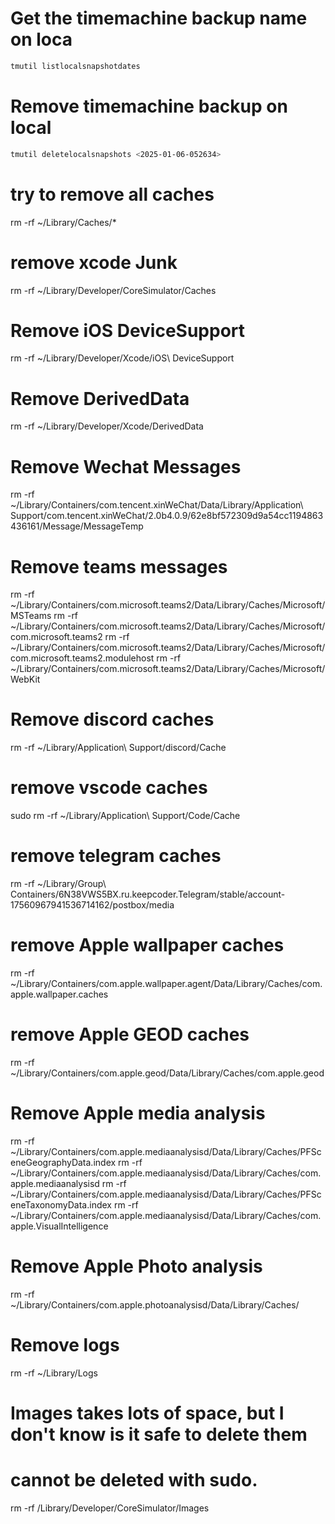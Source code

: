 # Get the timemachine backup name on loca
```bash
tmutil listlocalsnapshotdates
```

# Remove timemachine backup on local
```bash
tmutil deletelocalsnapshots <2025-01-06-052634>
```

# try to remove all caches
rm -rf ~/Library/Caches/*

# remove xcode Junk
rm -rf ~/Library/Developer/CoreSimulator/Caches
# Remove iOS DeviceSupport
rm -rf ~/Library/Developer/Xcode/iOS\ DeviceSupport
# Remove DerivedData
rm -rf ~/Library/Developer/Xcode/DerivedData

# Remove Wechat Messages
rm -rf ~/Library/Containers/com.tencent.xinWeChat/Data/Library/Application\ Support/com.tencent.xinWeChat/2.0b4.0.9/62e8bf572309d9a54cc1194863436161/Message/MessageTemp
# Remove teams messages
rm -rf ~/Library/Containers/com.microsoft.teams2/Data/Library/Caches/Microsoft/MSTeams
rm -rf ~/Library/Containers/com.microsoft.teams2/Data/Library/Caches/Microsoft/com.microsoft.teams2
rm -rf ~/Library/Containers/com.microsoft.teams2/Data/Library/Caches/Microsoft/com.microsoft.teams2.modulehost
rm -rf ~/Library/Containers/com.microsoft.teams2/Data/Library/Caches/Microsoft/WebKit
# Remove discord caches
rm -rf ~/Library/Application\ Support/discord/Cache
# remove vscode caches
sudo rm -rf ~/Library/Application\ Support/Code/Cache

# remove telegram caches
rm -rf ~/Library/Group\ Containers/6N38VWS5BX.ru.keepcoder.Telegram/stable/account-17560967941536714162/postbox/media

# remove Apple wallpaper caches
rm -rf ~/Library/Containers/com.apple.wallpaper.agent/Data/Library/Caches/com.apple.wallpaper.caches
# remove Apple GEOD caches
rm -rf ~/Library/Containers/com.apple.geod/Data/Library/Caches/com.apple.geod
# Remove Apple media analysis
rm -rf ~/Library/Containers/com.apple.mediaanalysisd/Data/Library/Caches/PFSceneGeographyData.index
rm -rf ~/Library/Containers/com.apple.mediaanalysisd/Data/Library/Caches/com.apple.mediaanalysisd
rm -rf ~/Library/Containers/com.apple.mediaanalysisd/Data/Library/Caches/PFSceneTaxonomyData.index
rm -rf ~/Library/Containers/com.apple.mediaanalysisd/Data/Library/Caches/com.apple.VisualIntelligence
# Remove Apple Photo analysis
rm -rf ~/Library/Containers/com.apple.photoanalysisd/Data/Library/Caches/

# Remove logs 
rm -rf ~/Library/Logs

# Images takes lots of space, but I don't know is it safe to delete them
# cannot be deleted with sudo.
rm -rf /Library/Developer/CoreSimulator/Images